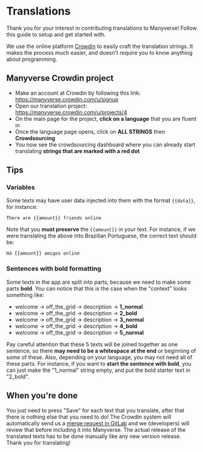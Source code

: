 # Translations

Thank you for your interest in contributing translations to Manyverse! Follow this guide to setup and get started with.

We use the online platform [Crowdin](https://crowdin.com) to easily craft the translation strings. It makes the process much easier, and doesn't require you to know anything about programming.

## Manyverse Crowdin project

- Make an account at Crowdin by following this link: https://manyverse.crowdin.com/u/signup
- Open our translation project: https://manyverse.crowdin.com/u/projects/4
- On the main page for the project, **click on a language** that you are fluent in
- Once the language page opens, click on **ALL STRINGS** then **Crowdsourcing**
- You now see the crowdsourcing dashboard where you can already start translating **strings that are marked with a red dot**

## Tips

### Variables

Some texts may have user data injected into them with the format `{{data}}`, for instance:

```
There are {{amount}} friends online
```

Note that you **must preserve** the `{{amount}}` in your text. For instance, if we were translating the above into Brazilian Portuguese, the correct text should be:

```
Há {{amount}} amigos online
```

### Sentences with bold formatting

Some texts in the app are split into parts, because we need to make some parts **bold**. You can notice that this is the case when the "context" looks something like:

- welcome -> off_the_grid -> description -> **1_normal**
- welcome -> off_the_grid -> description -> **2_bold**
- welcome -> off_the_grid -> description -> **3_normal**
- welcome -> off_the_grid -> description -> **4_bold**
- welcome -> off_the_grid -> description -> **5_normal**

Pay careful attention that these 5 texts will be joined together as one sentence, so there **may need to be a whitespace at the end** or beginning of some of these. Also, depending on your language, you may not need all of these parts. For instance, if you want to **start the sentence with bold**, you can just make the "1_normal" string empty, and put the bold starter text in "2_bold".

## When you're done

You just need to press "Save" for each text that you translate, after that there is nothing else that you need to do! The Crowdin system will automatically send us a [merge request in GitLab](https://gitlab.com/staltz/manyverse/-/merge_requests) and we (developers) will review that before including it into Manyverse. The actual release of the translated texts has to be done manually like any new version release. Thank you for translating!